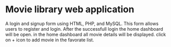 Movie library web application
====================================

A login and signup form using HTML, PHP, and MySQL. This form allows users to register and login. 
After the successfull login the home dashboard will be open.
in the home dashboard all movie details will be displayed.
click on + icon to add movie in the favorate list.



